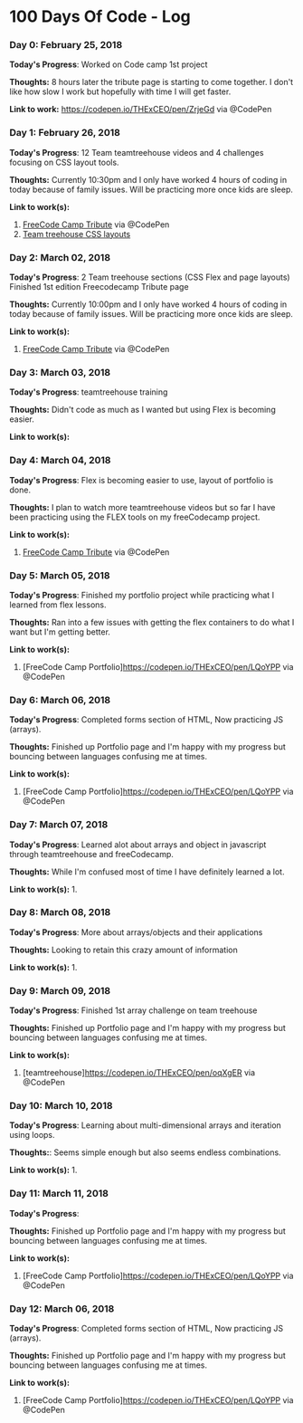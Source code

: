# 100 Days Of Code - Log

### Day 0: February 25, 2018


**Today's Progress**: Worked on Code camp 1st project

**Thoughts:** 8 hours later the tribute page is starting to come together. I don't like how slow I work but hopefully with time I will get faster.

**Link to work:** https://codepen.io/THExCEO/pen/ZrjeGd via @CodePen


### Day 1: February 26, 2018


**Today's Progress**: 12 Team teamtreehouse  videos and 4 challenges focusing on CSS layout tools.

**Thoughts:** Currently 10:30pm and I only  have worked 4 hours of coding in today because of family issues. Will be practicing more once kids are sleep.

**Link to work(s):**
1. [FreeCode Camp Tribute](https://codepen.io/THExCEO/pen/ZrjeGd) via @CodePen
2. [Team treehouse CSS layouts](https://teamtreehouse.com/library/css-layout-basics/page-layout-with-the-float-property/the-float-challenge)


### Day 2: March 02, 2018


**Today's Progress**: 2 Team  treehouse sections (CSS Flex and page layouts) Finished 1st edition Freecodecamp Tribute page

**Thoughts:** Currently 10:00pm and I only  have worked 4 hours of coding in today because of family issues. Will be practicing more once kids are sleep.

**Link to work(s):**
1. [FreeCode Camp Tribute](https://codepen.io/THExCEO/pen/ZrjeGd) via @CodePen


### Day 3: March 03, 2018


**Today's Progress**: teamtreehouse training

**Thoughts:** Didn't code as much as I wanted but using Flex is becoming easier.

**Link to work(s):**



### Day 4: March 04, 2018


**Today's Progress**: Flex is becoming easier to use, layout of portfolio is done.

**Thoughts:** I plan to watch more teamtreehouse videos but so far I have been practicing using the FLEX tools on my freeCodecamp project.

**Link to work(s):**
1. [FreeCode Camp Tribute](https://codepen.io/THExCEO/pen/ZrjeGd) via @CodePen




### Day 5: March 05, 2018


**Today's Progress**: Finished my portfolio project while practicing what I learned from flex lessons.

**Thoughts:** Ran into a few issues with getting the flex containers to do what I want but I'm getting better.

**Link to work(s):**
1. [FreeCode Camp Portfolio]https://codepen.io/THExCEO/pen/LQoYPP via @CodePen



### Day 6: March 06, 2018


**Today's Progress**: Completed forms section of HTML, Now practicing JS (arrays).

**Thoughts:** Finished up Portfolio page and I'm happy with my progress but bouncing between languages confusing me at times.

**Link to work(s):**
1. [FreeCode Camp Portfolio]https://codepen.io/THExCEO/pen/LQoYPP via @CodePen

### Day 7: March 07, 2018


**Today's Progress**: Learned alot about arrays and object in javascript through teamtreehouse and freeCodecamp.

**Thoughts:** While I'm confused most of time I have definitely learned a lot.

**Link to work(s):**
1.

### Day 8: March 08, 2018


**Today's Progress**: More about arrays/objects and their applications

**Thoughts:** Looking to retain this crazy amount of information

**Link to work(s):**
1.

### Day 9: March 09, 2018


**Today's Progress**: Finished 1st array challenge on team treehouse

**Thoughts:** Finished up Portfolio page and I'm happy with my progress but bouncing between languages confusing me at times.

**Link to work(s):**
1. [teamtreehouse]https://codepen.io/THExCEO/pen/oqXgER via @CodePen


### Day 10: March 10, 2018


**Today's Progress**: Learning about multi-dimensional arrays and iteration using loops.

**Thoughts:**: Seems simple enough but also seems endless combinations.

**Link to work(s):**
1.


### Day 11: March 11, 2018


**Today's Progress**: 

**Thoughts:** Finished up Portfolio page and I'm happy with my progress but bouncing between languages confusing me at times.

**Link to work(s):**
1. [FreeCode Camp Portfolio]https://codepen.io/THExCEO/pen/LQoYPP via @CodePen


### Day 12: March 06, 2018


**Today's Progress**: Completed forms section of HTML, Now practicing JS (arrays).

**Thoughts:** Finished up Portfolio page and I'm happy with my progress but bouncing between languages confusing me at times.

**Link to work(s):**
1. [FreeCode Camp Portfolio]https://codepen.io/THExCEO/pen/LQoYPP via @CodePen
